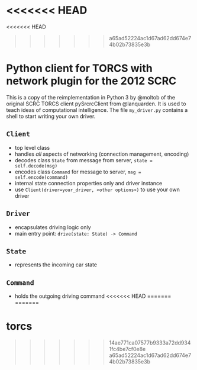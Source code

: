 <<<<<<< HEAD
=======
<<<<<<< HEAD
>>>>>>> a65ad52224ac1d67ad62dd674e74b02b73835e3b
# Python client for TORCS with network plugin for the 2012 SCRC

This is a copy of the reimplementation in Python 3 by @moltob of the original SCRC TORCS client pySrcrcClient from @lanquarden. It is used to teach ideas of computational intelligence. The file `my_driver.py` contains a shell to start writing your own driver.

## `Client`

* top level class
* handles _all_ aspects of networking (connection management, encoding)
* decodes class `State` from message from server, `state = self.decode(msg)`
* encodes class `Command` for message to server, `msg = self.encode(command)`
* internal state connection properties only and driver instance
* use `Client(driver=your_driver, <other options>)` to use your own driver

## `Driver`

* encapsulates driving logic only
* main entry point: `drive(state: State) -> Command`

## `State`

* represents the incoming car state

## `Command`

* holds the outgoing driving command
<<<<<<< HEAD
=======
=======
# torcs
>>>>>>> 14ae771ca07577b9333a72dd9341fc4be7cf0e8e
>>>>>>> a65ad52224ac1d67ad62dd674e74b02b73835e3b
